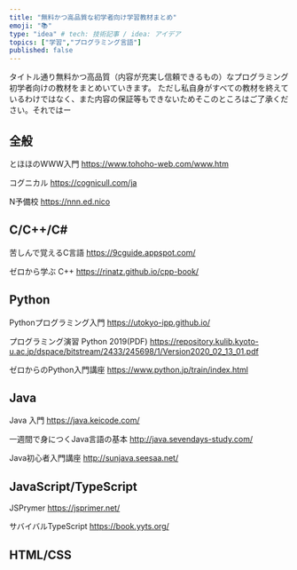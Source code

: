 ```yaml
---
title: "無料かつ高品質な初学者向け学習教材まとめ"
emoji: "📚"
type: "idea" # tech: 技術記事 / idea: アイデア
topics: ["学習","プログラミング言語"]
published: false
---
```

タイトル通り無料かつ高品質（内容が充実し信頼できるもの）なプログラミング初学者向けの教材をまとめいていきます。
ただし私自身がすべての教材を終えているわけではなく、また内容の保証等もできないためそこのところはご了承ください。それではー

## 全般
とほほのWWW入門
https://www.tohoho-web.com/www.htm

コグニカル
https://cognicull.com/ja

N予備校
https://nnn.ed.nico

## C/C++/C#
苦しんで覚えるC言語
https://9cguide.appspot.com/

ゼロから学ぶ C++
https://rinatz.github.io/cpp-book/

## Python
Pythonプログラミング入門
https://utokyo-ipp.github.io/

プログラミング演習 Python 2019(PDF)
https://repository.kulib.kyoto-u.ac.jp/dspace/bitstream/2433/245698/1/Version2020_02_13_01.pdf

ゼロからのPython入門講座
https://www.python.jp/train/index.html

## Java
Java 入門
https://java.keicode.com/

一週間で身につくJava言語の基本
http://java.sevendays-study.com/

Java初心者入門講座
http://sunjava.seesaa.net/

## JavaScript/TypeScript
JSPrymer
https://jsprimer.net/

サバイバルTypeScript
https://book.yyts.org/

## HTML/CSS